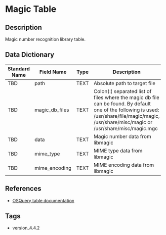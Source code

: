 # Magic Table

## Description
Magic number recognition library table.

## Data Dictionary
|Standard Name|Field Name|Type|Description|Sample Value|
|---|---|---|---|---|
|TBD|path|TEXT|Absolute path to target file|`TBD`|
|TBD|magic_db_files|TEXT|Colon(:) separated list of files where the magic db file can be found. By default one of the following is used: /usr/share/file/magic/magic, /usr/share/misc/magic or /usr/share/misc/magic.mgc|`TBD`|
|TBD|data|TEXT|Magic number data from libmagic|`TBD`|
|TBD|mime_type|TEXT|MIME type data from libmagic|`TBD`|
|TBD|mime_encoding|TEXT|MIME encoding data from libmagic|`TBD`|

## References
* [OSQuery table documentation](https://osquery.io/schema/current#magic)

## Tags
* version_4.4.2
